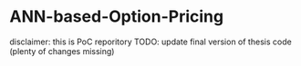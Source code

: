 # ANN-based-Option-Pricing

disclaimer: this is PoC reporitory
TODO: update final version of thesis code (plenty of changes missing)
